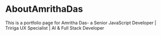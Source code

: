 # AboutAmrithaDas
This is a portfolio page for Amritha  Das- a Senior JavaScript Developer | Tririga UX Specialist | AI &amp; Full Stack Developer
